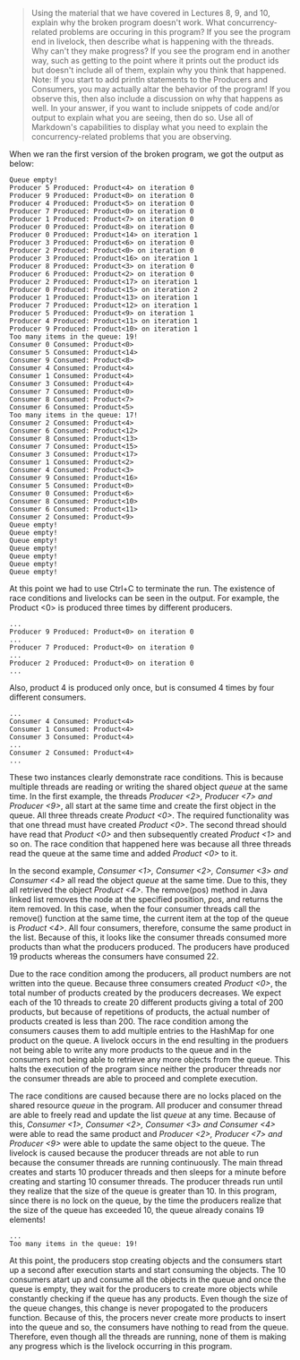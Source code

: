 > Using the material that we have covered in Lectures 8, 9, and 10, explain why the broken program doesn't work. What concurrency-related problems are occuring in this program? If you see the program end in livelock, then describe what is happening with the threads. Why can't they make progress? If you see the program end in another way, such as getting to the point where it prints out the product ids but doesn't include all of them, explain why you think that happened. Note: If you start to add println statements to the Producers and Consumers, you may actually altar the behavior of the program! If you observe this, then also include a discussion on why that happens as well. In your answer, if you want to include snippets of code and/or output to explain what you are seeing, then do so. Use all of Markdown's capabilities to display what you need to explain the concurrency-related problems that you are observing.

When we ran the first version of the broken program, we got the output as below:

	Queue empty!
	Producer 5 Produced: Product<4> on iteration 0
	Producer 9 Produced: Product<0> on iteration 0
	Producer 4 Produced: Product<5> on iteration 0
	Producer 7 Produced: Product<0> on iteration 0
	Producer 1 Produced: Product<7> on iteration 0
	Producer 0 Produced: Product<8> on iteration 0
	Producer 0 Produced: Product<14> on iteration 1
	Producer 3 Produced: Product<6> on iteration 0
	Producer 2 Produced: Product<0> on iteration 0
	Producer 3 Produced: Product<16> on iteration 1
	Producer 8 Produced: Product<3> on iteration 0
	Producer 6 Produced: Product<2> on iteration 0
	Producer 2 Produced: Product<17> on iteration 1
	Producer 0 Produced: Product<15> on iteration 2
	Producer 1 Produced: Product<13> on iteration 1
	Producer 7 Produced: Product<12> on iteration 1
	Producer 5 Produced: Product<9> on iteration 1
	Producer 4 Produced: Product<11> on iteration 1
	Producer 9 Produced: Product<10> on iteration 1
	Too many items in the queue: 19!
	Consumer 0 Consumed: Product<0>
	Consumer 5 Consumed: Product<14>
	Consumer 9 Consumed: Product<8>
	Consumer 4 Consumed: Product<4>
	Consumer 1 Consumed: Product<4>
	Consumer 3 Consumed: Product<4>
	Consumer 7 Consumed: Product<0>
	Consumer 8 Consumed: Product<7>
	Consumer 6 Consumed: Product<5>
	Too many items in the queue: 17!
	Consumer 2 Consumed: Product<4>
	Consumer 6 Consumed: Product<12>
	Consumer 8 Consumed: Product<13>
	Consumer 7 Consumed: Product<15>
	Consumer 3 Consumed: Product<17>
	Consumer 1 Consumed: Product<2>
	Consumer 4 Consumed: Product<3>
	Consumer 9 Consumed: Product<16>
	Consumer 5 Consumed: Product<0>
	Consumer 0 Consumed: Product<6>
	Consumer 8 Consumed: Product<10>
	Consumer 6 Consumed: Product<11>
	Consumer 2 Consumed: Product<9>
	Queue empty!
	Queue empty!
	Queue empty!
	Queue empty!
	Queue empty!
	Queue empty!
	Queue empty!
	
At this point we had to use Ctrl+C to terminate the run. The existence of race conditions and livelocks can be seen in the output. For example, the Product <0> is produced three times by different producers.

	...
	Producer 9 Produced: Product<0> on iteration 0
	...
	Producer 7 Produced: Product<0> on iteration 0
	...
	Producer 2 Produced: Product<0> on iteration 0
	...

Also, product 4 is produced only once, but is consumed 4 times by four different consumers.

	...
	Consumer 4 Consumed: Product<4>
	Consumer 1 Consumed: Product<4>
	Consumer 3 Consumed: Product<4>
	...
	Consumer 2 Consumed: Product<4>
	...
	
These two instances clearly demonstrate race conditions. This is because multiple threads are reading or writing the shared object *queue* at the same time. In the first example, the threads *Producer <2>, Producer <7> and Producer <9>*, all start at the same time and create the first object in the queue. All three threads create *Product <0>*. The required functionality was that one thread must have created *Product <0>*. The second thread should have read that *Product <0>* and then subsequently created *Product <1>* and so on. The race condition that happened here was because all three threads read the queue at the same time and added *Product <0>* to it.

In the second example, *Consumer <1>, Consumer <2>, Consumer <3> and Consumer <4>* all read the object *queue* at the same time. Due to this, they all retrieved the object *Product <4>*. The remove(pos) method in Java linked list removes the node at the specified position, *pos*, and returns the item removed. In this case, when the four consumer threads call the remove() function at the same time, the current item at the top of the queue is *Product <4>*. All four consumers, therefore, consume the same product in the list. Because of this, it looks like the consumer threads consumed more products than what the producers produced. The producers have produced 19 products whereas the consumers have consumed 22.

Due to the race condition among the producers, all product numbers are not written into the queue. Because three consumers created *Product <0>*, the total number of products created by the producers decreases. We expect each of the 10 threads to create 20 different products giving a total of 200 products, but because of repetitions of products, the actual number of products created is less than 200. The race condition  among the consumers causes them to add multiple entries to the HashMap for one product on the queue. A livelock occurs in the end resulting in the produers not being able to write any more products to the queue and in the consumers not being able to retrieve any more objects from the queue. This halts the execution of the program since neither the producer threads nor the consumer threads are able to proceed and complete execution.

The race conditions are caused because there are no locks placed on the shared resource *queue* in the program. All producer and consumer thread are able to freely read and update the list *queue* at any time. Because of this, *Consumer <1>, Consumer <2>, Consumer <3> and Consumer <4>* were able to read the same product and *Producer <2>, Producer <7> and Producer <9>* were able to update the same object to the queue. The livelock is caused because the producer threads are not able to run because the consumer threads are running continuously. The main thread creates and starts 10 producer threads and then sleeps for a minute before creating and starting 10 consumer threads. The producer threads run until they realize that the size of the queue is greater than 10. In this program, since there is no lock on the queue, by the time the producers realize that the size of the queue has exceeded 10, the queue already conains 19 elements!

	...
	Too many items in the queue: 19!
	
At this point, the producers stop creating objects and the consumers start up a second after execution starts and start consuming the objects. The 10 consumers atart up and consume all the objects in the queue and once the queue is empty, they wait for the producers to create more objects while constantly checking if the queue has any products. Even though the size of the queue changes, this change is never propogated to the producers function. Because of this, the procers never create more products to insert into  the queue and so, the consumers have nothing to read from the queue. Therefore, even though all the threads are running, none of them is making any progress which is the livelock occurring in this program.
